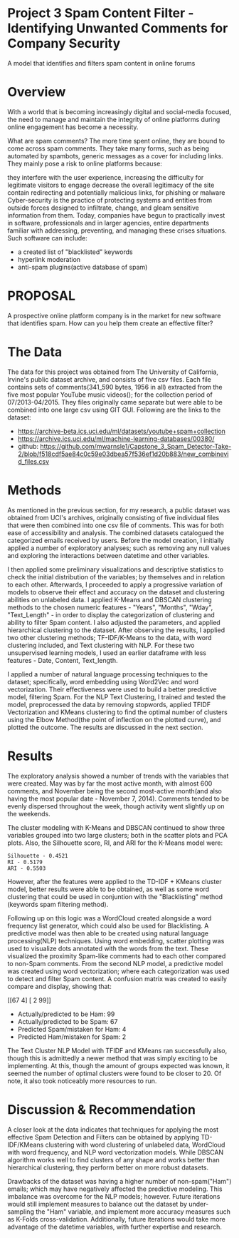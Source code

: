 # Project 3 Spam Content Filter - Identifying Unwanted Comments for Company Security
A model that identifies and filters spam content in online forums

# Overview

With a world that is becoming increasingly digital and social-media focused, the need to manage and maintain the integrity of online platforms during online engagement has become a necessity.

What are spam comments? The more time spent online, they are bound to come across spam comments. They take many forms, such as being automated by spambots, generic messages as a cover for including links. They mainly pose a risk to online platforms because:

they interfere with the user experience, increasing the difficulty for legitimate visitors to engage
decrease the overall legitimacy of the site
contain redirecting and potentially malicious links, for phishing or malware
Cyber-security is the practice of protecting systems and entities from outside forces designed to infiltrate, change, and gleam sensitive information from them. Today, companies have begun to practically invest in software, professionals and in larger agencies, entire departments familiar with addressing, preventing, and managing these crises situations. Such software can include:

- a created list of "blacklisted" keywords
- hyperlink moderation
- anti-spam plugins(active database of spam)



# PROPOSAL

A prospective online platform company is in the market for new software that identifies spam. How can you help them create an effective filter?


# The Data

The data for this project was obtained from The University of California, Irvine's public dataset archive, and consists of five csv files. Each file contains sets of comments(341_590 bytes, 1956 in all) extracted from the five most popular YouTube music videos(); for the collection period of 07/2013-04/2015. They files originally came separate but were able to be combined into one large csv using GIT GUI. Following are the links to the dataset:

- https://archive-beta.ics.uci.edu/ml/datasets/youtube+spam+collection
- https://archive.ics.uci.edu/ml/machine-learning-databases/00380/
- github: https://github.com/mwarnsle1/Capstone_3_Spam_Detector-Take-2/blob/f518cdf5ae84c0c59e03dbea57f536ef1d20b883/new_combinevid_files.csv


# Methods

As mentioned in the previous section, for my research, a public dataset was obtained from UCI's archives, originally consisting of five individual files that were then combined into one csv file of comments. This was for both ease of accessibility and analysis. The combined datasets catalogued the categorized emails received by users. Before the model creation, I initially applied a number of exploratory analyses; such as removing any null values and exploring the interactions between datetime and other variables.

I then applied some preliminary visualizations and descriptive statistics to check the initial distribution of the variables; by themselves and in relation to each other. Afterwards, I proceeded to apply a progressive variation of models to observe their effect and accuracy on the dataset and clustering abilities on unlabeled data. I applied K-Means and DBSCAN clustering methods to the chosen numeric features - "Years", "Months", "Wday", "Text_Length" - in order to display the categorization of clustering and ability to filter Spam content. I also adjusted the parameters, and applied hierarchical clustering to the dataset. After observing the results, I applied two other clustering methods; TF-IDF/K-Means to the data, with word clustering included, and Text clustering with NLP. For these two unsupervised learning models, I used an earlier dataframe with less features - Date, Content, Text_length.

I applied a number of natural language processing techniques to the dataset; specifically, word embedding using Word2Vec and word vectorization. Their effectiveness were used to build a better predictive model, filtering Spam. For the NLP Text Clustering, I trained and tested the model, preprocessed the data by removing stopwords, applied TFIDF Vectorization and KMeans clustering to find the optimal number of clusters using the Elbow Method(the point of inflection on the plotted curve), and plotted the outcome. The results are discussed in the next section.


# Results

The exploratory analysis showed a number of trends with the variables that were created. May was by far the most active month, with almost 600 comments, and November being the second most-active month(and also having the most popular date - November 7, 2014). Comments tended to be evenly dispersed throughout the week, though activity went slightly up on the weekends.

The cluster modeling with K-Means and DBSCAN continued to show three variables grouped into two large clusters; both in the scatter plots and PCA plots. Also, the Silhouette score, RI, and ARI for the K-Means model were:

```
Silhouette - 0.4521
RI - 0.5179
ARI - 0.5503
```
However, after the features were applied to the TD-IDF + KMeans cluster model, better results were able to be obtained, as well as some word clustering that could be used in conjuntion with the "Blacklisting" method (keywords spam filtering method).

Following up on this logic was a WordCloud created alongside a word frequency list generator, which could also be used for Blacklisting. A predictive model was then able to be created using natural language processing(NLP) techniques. Using word embedding, scatter plotting was used to visualize dots annotated with the words from the text. These visualized the proximity Spam-like comments had to each other compared to non-Spam comments. From the second NLP model, a predictive model was created using word vectorization; where each categorization was used to detect and filter Spam content. A confusion matrix was created to easily compare and display, showing that:

[[67  4]
 [ 2 99]]
 
- Actually/predicted to be Ham: 99
- Actually/predicted to be Spam: 67
- Predicted Spam/mistaken for Ham: 4
- Predicted Ham/mistaken for Spam: 2

The Text Cluster NLP Model with TFIDF and KMeans ran successfully also, though this is admittedly a newer method that was simply exciting to be implementing. At this, though the amount of groups expected was known, it seemed the number of optimal clusters were found to be closer to 20. Of note, it also took noticeably more resources to run.


# Discussion & Recommendation

A closer look at the data indicates that techniques for applying the most effective Spam Detection and Filters can be obtained by applying TD-IDF/KMeans clustering with word clustering of unlabeled data, WordCloud with word frequency, and NLP word vectorization models. While DBSCAN algorithm works well to find clusters of any shape and works better than hierarchical clustering, they perform better on more robust datasets.

Drawbacks of the dataset was having a higher number of non-spam("Ham") emails; which may have negatively affected the predictive modeling. This imbalance was overcome for the NLP models; however. Future iterations would still implement measures to balance out the dataset by under-sampling the "Ham" variable, and implement more accuracy measures such as K-Folds cross-validation. Additionally, future iterations would take more advantage of the datetime variables, with further expertise and research.

